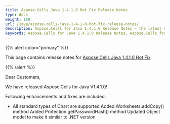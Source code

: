 ```yaml
---
title: Aspose.Cells Java 1.4.1.0 Hot Fix Release Notes
type: docs
weight: 160
url: /java/aspose-cells-java-1-4-1-0-hot-fix-release-notes/
description: Aspose.Cells for Java 1.4.1.0 Release Notes – the latest enhancements, new features, and fixes.
keywords: Aspose.Cells for Java 1.4.1.0 Release Notes, Aspose.Cells for Java 1.4.1.0 updates and fixes
---
```


{{% alert color="primary" %}} 

This page contains release notes for [Aspose.Cells Java 1.4.1.0 Hot Fix](https://downloads.aspose.com/cells/java/new-releases/aspose.cells-java-1.4.1.0-hot-fix/)

{{% /alert %}} 

Dear Customers,  

We have released Aspose.Cells for Java V1.4.1.0!    

Following enhancements and fixes are included: 

- All standard types of Chart are supported
  Added Worksheets.addCopy() method 
  Added Protection.getPasswordHash() method 
  Updated Object model to make it similar to .NET version 
